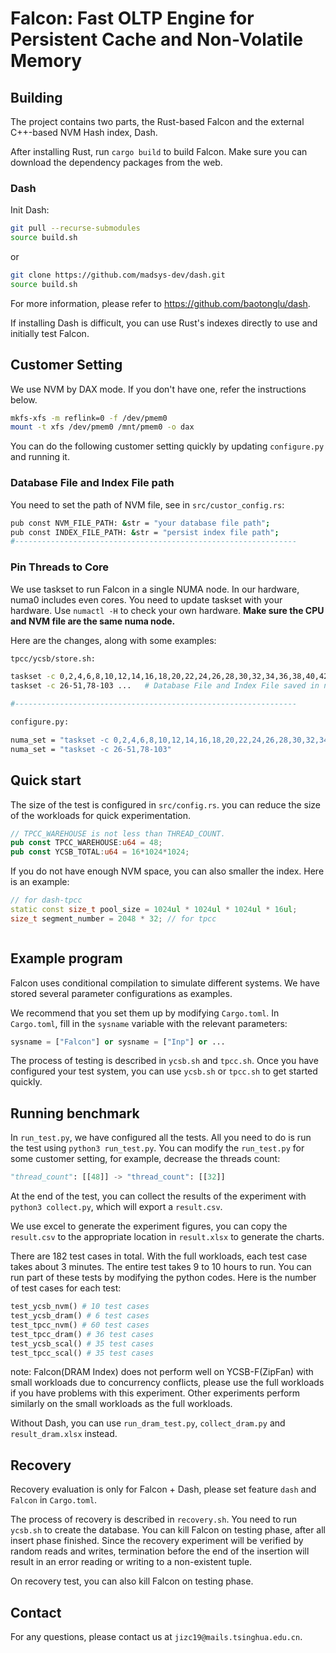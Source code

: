 # Falcon: Fast OLTP Engine for Persistent Cache and Non-Volatile Memory


## Building



The project contains two parts, the Rust-based Falcon and the external C++-based NVM Hash index, Dash.

After installing Rust, run `cargo build` to build Falcon. Make sure you can download the dependency packages from the web.

### Dash

Init Dash:
```bash
git pull --recurse-submodules
source build.sh
```
or
```bash
git clone https://github.com/madsys-dev/dash.git
source build.sh
```
For more information, please refer to https://github.com/baotonglu/dash. 

If installing Dash is difficult, you can use Rust's indexes directly to use and initially test Falcon.

## Customer Setting

We use NVM by DAX mode. If you don't have one, refer the instructions below.
```bash
mkfs-xfs -m reflink=0 -f /dev/pmem0
mount -t xfs /dev/pmem0 /mnt/pmem0 -o dax
```

You can do the following customer setting quickly by updating `configure.py` and running it.

### Database File and Index File path

You need to set the path of NVM file, see in `src/custor_config.rs`:
``` bash
pub const NVM_FILE_PATH: &str = "your database file path";
pub const INDEX_FILE_PATH: &str = "persist index file path";
#---------------------------------------------------------------
```

### Pin Threads to Core

We use taskset to run Falcon in a single NUMA node. In our hardware, numa0 includes even cores. You need to update taskset with your hardware. Use `numactl -H` to check your own hardware. **Make sure the CPU and NVM file are the same numa node.**

Here are the changes, along with some examples:
``` bash
tpcc/ycsb/store.sh:

taskset -c 0,2,4,6,8,10,12,14,16,18,20,22,24,26,28,30,32,34,36,38,40,42,44,46,48,50,52,54,56,58,60,62,64,66,68,70,72,74,76,78,80,82,84,86,88,90,92,94,96 ... # Database File and Index File saved in numa node 0 and numa node 0 includes even cores
taskset -c 26-51,78-103 ...   # Database File and Index File saved in numa node 1 and numa node 1 includes cores 26~51 and 78~103

#---------------------------------------------------------------

configure.py:

numa_set = "taskset -c 0,2,4,6,8,10,12,14,16,18,20,22,24,26,28,30,32,34,36,38,40,42,44,46,48,50,52,54,56,58,60,62,64,66,68,70,72,74,76,78,80,82,84,86,88,90,92,94,96"
numa_set = "taskset -c 26-51,78-103"
```

## Quick start

The size of the test is configured in `src/config.rs`. you can reduce the size of the workloads for quick experimentation.
```rust
// TPCC_WAREHOUSE is not less than THREAD_COUNT.
pub const TPCC_WAREHOUSE:u64 = 48;
pub const YCSB_TOTAL:u64 = 16*1024*1024;
```

If you do not have enough NVM space, you can also smaller the index. Here is an example: 
```c++
// for dash-tpcc 
static const size_t pool_size = 1024ul * 1024ul * 1024ul * 16ul;
size_t segment_number = 2048 * 32; // for tpcc



```
## Example program

Falcon uses conditional compilation to simulate different systems. We have stored several parameter configurations as examples.

We recommend that you set them up by modifying `Cargo.toml`. In `Cargo.toml`, fill in the `sysname` variable with the relevant parameters:

```python
sysname = ["Falcon"] or sysname = ["Inp"] or ...
```

The process of testing is described in `ycsb.sh` and `tpcc.sh`. Once you have configured your test system, you can use `ycsb.sh` or `tpcc.sh` to get started quickly.


## Running benchmark

In `run_test.py`, we have configured all the tests. All you need to do is run the test using `python3 run_test.py`. You can modify the `run_test.py` for some customer setting, for example, decrease the threads count: 
```python
"thread_count": [[48]] -> "thread_count": [[32]]
```

At the end of the test, you can collect the results of the experiment with `python3 collect.py`, which will export a `result.csv`.

We use excel to generate the experiment figures, you can copy the `result.csv` to the appropriate location in `result.xlsx` to generate the charts.

There are 182 test cases in total. With the full workloads, each test case takes about 3 minutes. The entire test takes 9 to 10 hours to run. You can run part of these tests by modifying the python codes. Here is the number of test cases for each test:
```python
test_ycsb_nvm() # 10 test cases
test_ycsb_dram() # 6 test cases
test_tpcc_nvm() # 60 test cases
test_tpcc_dram() # 36 test cases
test_ycsb_scal() # 35 test cases
test_tpcc_scal() # 35 test cases
```

note: Falcon(DRAM Index) does not perform well on YCSB-F(ZipFan) with small workloads due to concurrency conflicts, please use the full workloads if you have problems with this experiment. Other experiments perform similarly on the small workloads as the full workloads.

Without Dash, you can use `run_dram_test.py`, `collect_dram.py` and `result_dram.xlsx` instead.

## Recovery

Recovery evaluation is only for Falcon + Dash, please set feature `dash` and `Falcon` in `Cargo.toml`.

The process of recovery is described in `recovery.sh`. You need to run `ycsb.sh` to create the database. You can kill Falcon on testing phase, after all insert phase finished. Since the recovery experiment will be verified by random reads and writes, termination before the end of the insertion will result in an error reading or writing to a non-existent tuple.

On recovery test, you can also kill Falcon on testing phase.

## Contact

For any questions, please contact us at `jizc19@mails.tsinghua.edu.cn`.

